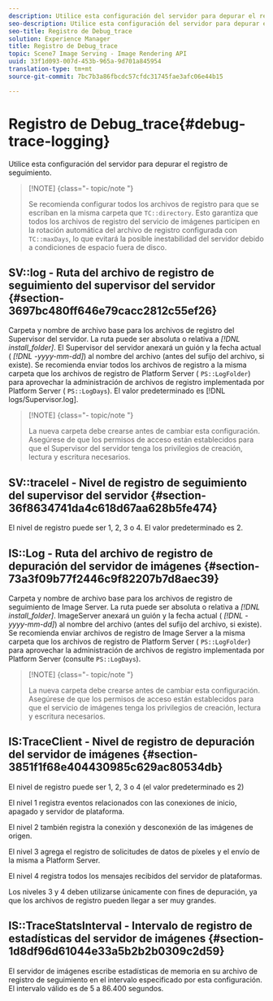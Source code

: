 ```yaml
---
description: Utilice esta configuración del servidor para depurar el registro de seguimiento.
seo-description: Utilice esta configuración del servidor para depurar el registro de seguimiento.
seo-title: Registro de Debug_trace
solution: Experience Manager
title: Registro de Debug_trace
topic: Scene7 Image Serving - Image Rendering API
uuid: 33f1d093-007d-453b-965a-9d701a845954
translation-type: tm+mt
source-git-commit: 7bc7b3a86fbcdc57cfdc31745fae3afc06e44b15

---
```



# Registro de Debug_trace{#debug-trace-logging}

Utilice esta configuración del servidor para depurar el registro de seguimiento.

>[!NOTE] {class=&quot;- topic/note &quot;}
>
>Se recomienda configurar todos los archivos de registro para que se escriban en la misma carpeta que `TC::directory`. Esto garantiza que todos los archivos de registro del servicio de imágenes participen en la rotación automática del archivo de registro configurada con `TC::maxDays`, lo que evitará la posible inestabilidad del servidor debido a condiciones de espacio fuera de disco.

## SV::log - Ruta del archivo de registro de seguimiento del supervisor del servidor {#section-3697bc480ff646e79cacc2812c55ef26}

Carpeta y nombre de archivo base para los archivos de registro del Supervisor del servidor. La ruta puede ser absoluta o relativa a *[!DNL install_folder]*. El Supervisor del servidor anexará un guión y la fecha actual ( *[!DNL -yyyy-mm-dd]*) al nombre del archivo (antes del sufijo del archivo, si existe). Se recomienda enviar todos los archivos de registro a la misma carpeta que los archivos de registro de Platform Server ( `PS::LogFolder`) para aprovechar la administración de archivos de registro implementada por Platform Server ( `PS::LogDays`). El valor predeterminado es [!DNL logs/Supervisor.log].

>[!NOTE] {class=&quot;- topic/note &quot;}
>
>La nueva carpeta debe crearse antes de cambiar esta configuración. Asegúrese de que los permisos de acceso están establecidos para que el Supervisor del servidor tenga los privilegios de creación, lectura y escritura necesarios.

## SV::tracelel - Nivel de registro de seguimiento del supervisor del servidor {#section-36f8634741da4c618d67aa628b5fe474}

El nivel de registro puede ser 1, 2, 3 o 4. El valor predeterminado es 2.

## IS::Log - Ruta del archivo de registro de depuración del servidor de imágenes {#section-73a3f09b77f2446c9f82207b7d8aec39}

Carpeta y nombre de archivo base para los archivos de registro de seguimiento de Image Server. La ruta puede ser absoluta o relativa a *[!DNL install_folder]*. ImageServer anexará un guión y la fecha actual ( *[!DNL -yyyy-mm-dd]*) al nombre del archivo (antes del sufijo del archivo, si existe). Se recomienda enviar archivos de registro de Image Server a la misma carpeta que los archivos de registro de Platform Server ( `PS::LogFolder`) para aprovechar la administración de archivos de registro implementada por Platform Server (consulte `PS::LogDays`).

>[!NOTE] {class=&quot;- topic/note &quot;}
>
>La nueva carpeta debe crearse antes de cambiar esta configuración. Asegúrese de que los permisos de acceso están establecidos para que el servicio de imágenes tenga los privilegios de creación, lectura y escritura necesarios.

## IS:TraceClient - Nivel de registro de depuración del servidor de imágenes {#section-3851f1f68e404430985c629ac80534db}

El nivel de registro puede ser 1, 2, 3 o 4 (el valor predeterminado es 2)

El nivel 1 registra eventos relacionados con las conexiones de inicio, apagado y servidor de plataforma.

El nivel 2 también registra la conexión y desconexión de las imágenes de origen.

El nivel 3 agrega el registro de solicitudes de datos de píxeles y el envío de la misma a Platform Server.

El nivel 4 registra todos los mensajes recibidos del servidor de plataformas.

Los niveles 3 y 4 deben utilizarse únicamente con fines de depuración, ya que los archivos de registro pueden llegar a ser muy grandes.

## IS::TraceStatsInterval - Intervalo de registro de estadísticas del servidor de imágenes {#section-1d8df96d61044e33a5b2b2b0309c2d59}

El servidor de imágenes escribe estadísticas de memoria en su archivo de registro de seguimiento en el intervalo especificado por esta configuración. El intervalo válido es de 5 a 86.400 segundos.
